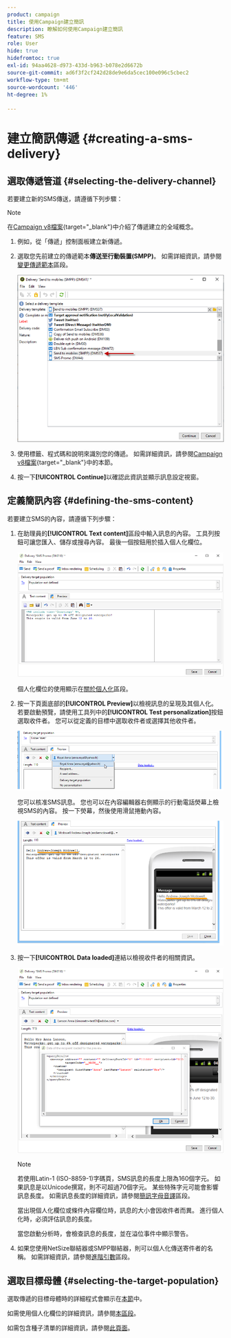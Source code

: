 ```yaml
---
product: campaign
title: 使用Campaign建立簡訊
description: 瞭解如何使用Campaign建立簡訊
feature: SMS
role: User
hide: true
hidefromtoc: true
exl-id: 94aa4628-d973-433d-b963-b078e2d6672b
source-git-commit: ad6f3f2cf242d28de9e6da5cec100e096c5cbec2
workflow-type: tm+mt
source-wordcount: '446'
ht-degree: 1%

---
```


# 建立簡訊傳遞 {#creating-a-sms-delivery}

## 選取傳遞管道 {#selecting-the-delivery-channel}

若要建立新的SMS傳送，請遵循下列步驟：

>[!NOTE]
>
>在[Campaign v8檔案](https://experienceleague.adobe.com/docs/campaign/campaign-v8/send/create-message.html?lang=zh-Hant){target="_blank"}中介紹了傳遞建立的全域概念。

1. 例如，從「傳遞」控制面板建立新傳遞。
1. 選取您先前建立的傳遞範本&#x200B;**傳送至行動裝置(SMPP)**。 如需詳細資訊，請參閱[變更傳遞範本](sms-set-up.md#changing-the-delivery-template)區段。

   ![](assets/s_user_mobile_wizard.png)

1. 使用標籤、程式碼和說明來識別您的傳遞。 如需詳細資訊，請參閱[Campaign v8檔案](https://experienceleague.adobe.com/docs/campaign/campaign-v8/send/create-message.html?lang=zh-Hant#create-the-delivery){target="_blank"}中的本節。
1. 按一下&#x200B;**[!UICONTROL Continue]**&#x200B;以確認此資訊並顯示訊息設定視窗。

## 定義簡訊內容 {#defining-the-sms-content}

若要建立SMS的內容，請遵循下列步驟：

1. 在助理員的&#x200B;**[!UICONTROL Text content]**&#x200B;區段中輸入訊息的內容。 工具列按鈕可讓您匯入、儲存或搜尋內容。 最後一個按鈕用於插入個人化欄位。

   ![](assets/s_ncs_user_wizard_sms01_138.png)

   個人化欄位的使用顯示在[關於個人化](about-personalization.md)區段。

1. 按一下頁面底部的&#x200B;**[!UICONTROL Preview]**&#x200B;以檢視訊息的呈現及其個人化。 若要啟動預覽，請使用工具列中的&#x200B;**[!UICONTROL Test personalization]**&#x200B;按鈕選取收件者。 您可以從定義的目標中選取收件者或選擇其他收件者。

   ![](assets/s_ncs_user_wizard_sms01_139.png)

   您可以核准SMS訊息。 您也可以在內容編輯器右側顯示的行動電話熒幕上檢視SMS的內容。 按一下熒幕，然後使用滑鼠捲動內容。

   ![](assets/s_ncs_user_wizard_sms01_140.png)

1. 按一下&#x200B;**[!UICONTROL Data loaded]**&#x200B;連結以檢視收件者的相關資訊。

   ![](assets/s_user_mobile_wizard_sms_02.png)

   >[!NOTE]
   >
   >若使用Latin-1 (ISO-8859-1)字碼頁，SMS訊息的長度上限為160個字元。 如果訊息是以Unicode撰寫，則不可超過70個字元。 某些特殊字元可能會影響訊息長度。 如需訊息長度的詳細資訊，請參閱[簡訊字母音譯](#about-character-transliteration)區段。
   >
   >當出現個人化欄位或條件內容欄位時，訊息的大小會因收件者而異。 進行個人化時，必須評估訊息的長度。
   >
   >當您啟動分析時，會檢查訊息的長度，並在溢位事件中顯示警告。

1. 如果您使用NetSize聯結器或SMPP聯結器，則可以個人化傳送寄件者的名稱。 如需詳細資訊，請參閱[進階引數](#advanced-parameters)區段。

## 選取目標母體 {#selecting-the-target-population}

選取傳遞的目標母體時的詳細程式會顯示在[本節](steps-defining-the-target-population.md)中。

如需使用個人化欄位的詳細資訊，請參閱[本區段](about-personalization.md)。

如需包含種子清單的詳細資訊，請參閱[此頁面](about-seed-addresses.md)。
